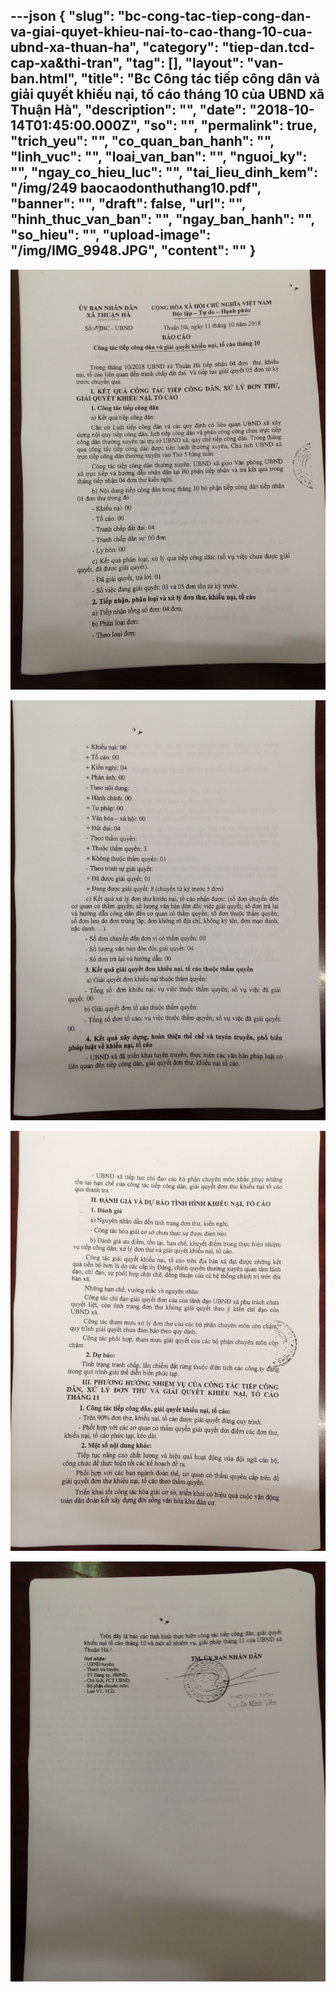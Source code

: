 ---json
{
    "slug": "bc-cong-tac-tiep-cong-dan-va-giai-quyet-khieu-nai-to-cao-thang-10-cua-ubnd-xa-thuan-ha",
    "category": "tiep-dan.tcd-cap-xa&thi-tran",
    "tag": [],
    "layout": "van-ban.html",
    "title": "Bc Công tác tiếp công dân và giải quyết khiếu nại, tố cáo tháng 10 của UBND xã Thuận Hà",
    "description": "",
    "date": "2018-10-14T01:45:00.000Z",
    "so": "",
    "permalink": true,
    "trich_yeu": "",
    "co_quan_ban_hanh": "",
    "linh_vuc": "",
    "loai_van_ban": "",
    "nguoi_ky": "",
    "ngay_co_hieu_luc": "",
    "tai_lieu_dinh_kem": "/img/249 baocaodonthuthang10.pdf",
    "banner": "",
    "draft": false,
    "url": "",
    "hinh_thuc_van_ban": "",
    "ngay_ban_hanh": "",
    "so_hieu": "",
    "upload-image": "/img/IMG_9948.JPG",
    "__content__": ""
}
---
<p><img alt="" src="/img/IMG_9944.JPG" /></p>

<p><img alt="" src="/img/IMG_9945.JPG" /></p>

<p><img alt="" src="/img/IMG_9946.JPG" /></p>

<p><img alt="" src="/img/IMG_9948.JPG" /></p>

<p>&nbsp;</p>
